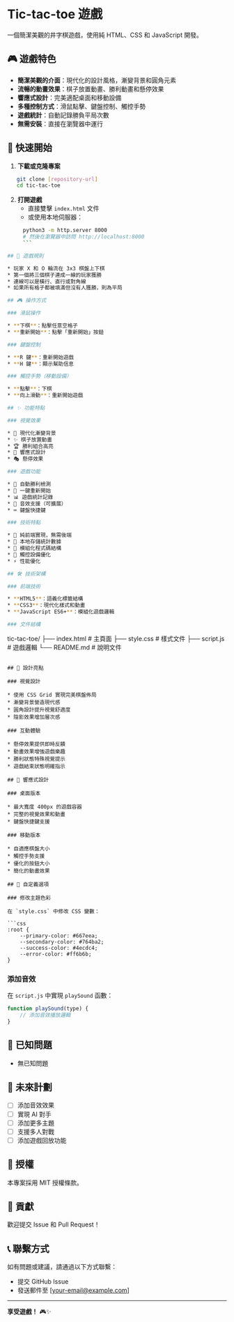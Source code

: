 # Tic-tac-toe 遊戲

一個簡潔美觀的井字棋遊戲，使用純 HTML、CSS 和 JavaScript 開發。

## 🎮 遊戲特色

* **簡潔美觀的介面**：現代化的設計風格，漸變背景和圓角元素
* **流暢的動畫效果**：棋子放置動畫、勝利動畫和懸停效果
* **響應式設計**：完美適配桌面和移動設備
* **多種控制方式**：滑鼠點擊、鍵盤控制、觸控手勢
* **遊戲統計**：自動記錄勝負平局次數
* **無需安裝**：直接在瀏覽器中運行

## 🚀 快速開始

1. **下載或克隆專案**
   

```bash
   git clone [repository-url]
   cd tic-tac-toe
   ```

2. **打開遊戲**
   - 直接雙擊 `index.html` 文件
   - 或使用本地伺服器：

     

```bash
     python3 -m http.server 8000
     # 然後在瀏覽器中訪問 http://localhost:8000
     ```

## 🎯 遊戲規則

* 玩家 X 和 O 輪流在 3x3 棋盤上下棋
* 第一個將三個棋子連成一線的玩家獲勝
* 連線可以是橫行、直行或對角線
* 如果所有格子都被填滿但沒有人獲勝，則為平局

## 🎮 操作方式

### 滑鼠操作

* **下棋**：點擊任意空格子
* **重新開始**：點擊「重新開始」按鈕

### 鍵盤控制

* **R 鍵**：重新開始遊戲
* **H 鍵**：顯示幫助信息

### 觸控手勢（移動設備）

* **點擊**：下棋
* **向上滑動**：重新開始遊戲

## ✨ 功能特點

### 視覺效果

* 🎨 現代化漸變背景
* ✨ 棋子放置動畫
* 🏆 勝利組合高亮
* 📱 響應式設計
* 🎭 懸停效果

### 遊戲功能

* 🎯 自動勝利檢測
* 🔄 一鍵重新開始
* 📊 遊戲統計記錄
* 🎵 音效支援（可擴展）
* ⌨️ 鍵盤快捷鍵

### 技術特點

* 🚀 純前端實現，無需後端
* 💾 本地存儲統計數據
* 🔧 模組化程式碼結構
* 📱 觸控設備優化
* ⚡ 性能優化

## 🛠️ 技術架構

### 前端技術

* **HTML5**：語義化標籤結構
* **CSS3**：現代化樣式和動畫
* **JavaScript ES6+**：模組化遊戲邏輯

### 文件結構

```
tic-tac-toe/
├── index.html      # 主頁面
├── style.css       # 樣式文件
├── script.js       # 遊戲邏輯
└── README.md       # 說明文件
```

## 🎨 設計亮點

### 視覺設計

* 使用 CSS Grid 實現完美棋盤佈局
* 漸變背景營造現代感
* 圓角設計提升視覺舒適度
* 陰影效果增加層次感

### 互動體驗

* 懸停效果提供即時反饋
* 動畫效果增強遊戲樂趣
* 勝利狀態特殊視覺提示
* 遊戲結束狀態明確指示

## 📱 響應式設計

### 桌面版本

* 最大寬度 400px 的遊戲容器
* 完整的視覺效果和動畫
* 鍵盤快捷鍵支援

### 移動版本

* 自適應棋盤大小
* 觸控手勢支援
* 優化的按鈕大小
* 簡化的動畫效果

## 🔧 自定義選項

### 修改主題色彩

在 `style.css` 中修改 CSS 變數：

```css
:root {
    --primary-color: #667eea;
    --secondary-color: #764ba2;
    --success-color: #4ecdc4;
    --error-color: #ff6b6b;
}
```

### 添加音效

在 `script.js` 中實現 `playSound` 函數：

```javascript
function playSound(type) {
    // 添加音效播放邏輯
}
```

## 🐛 已知問題

* 無已知問題

## 🚀 未來計劃

* [ ] 添加音效效果
* [ ] 實現 AI 對手
* [ ] 添加更多主題
* [ ] 支援多人對戰
* [ ] 添加遊戲回放功能

## 📄 授權

本專案採用 MIT 授權條款。

## 🤝 貢獻

歡迎提交 Issue 和 Pull Request！

## 📞 聯繫方式

如有問題或建議，請通過以下方式聯繫：
* 提交 GitHub Issue
* 發送郵件至 [your-email@example.com]

---

**享受遊戲！** 🎮✨
